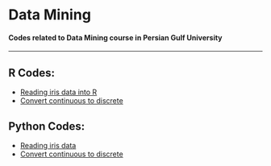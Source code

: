 # Data Mining
#### Codes related to Data Mining course in Persian Gulf University 
__________________________________________________________________

## R Codes:
* [Reading iris data into R](https://haghbinh.github.io/DataMining/1_Data_Mining_and_Analysis/R/Iris_data_in_R.html)
* [Convert continuous to discrete](https://haghbinh.github.io/DataMining/1_Data_Mining_and_Analysis/R/Recode_in_R.html)


## Python Codes:
* [Reading iris data](https://nbviewer.org/github/haghbinh/Data_Mining/blob/main/1_Data_Mining_and_Analysis/python/Iris_dataset_reading_in_python.ipynb)
* [Convert continuous to discrete](https://nbviewer.org/github/haghbinh/Data_Mining/blob/main/1_Data_Mining_and_Analysis/python/Discretize.ipynb)
